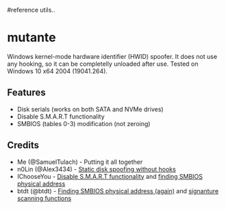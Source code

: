 #reference utils..

# mutante
Windows kernel-mode hardware identifier (HWID) spoofer. It does not use any hooking, so it can be completelly unloaded after use. Tested on Windows 10 x64 2004 (19041.264).

## Features
- Disk serials (works on both SATA and NVMe drives)
- Disable S.M.A.R.T functionality
- SMBIOS (tables 0-3) modification (not zeroing)

## Credits
- Me (@SamuelTulach) - Putting it all together
- n0Lin (@Alex3434) - [Static disk spoofing without hooks](https://github.com/Alex3434/wmi-static-spoofer)
- IChooseYou - [Disable S.M.A.R.T functionality](https://www.unknowncheats.me/forum/2441916-post67.html) and [finding SMBIOS physical address](https://www.unknowncheats.me/forum/2436698-post9.html)
- btdt (@btdt) - [Finding SMBIOS physical address (again)](https://github.com/btbd/hwid/blob/master/Kernel/main.c#L558) and [signanture scanning functions](https://github.com/btbd/hwid/blob/master/Kernel/util.c#L112)
